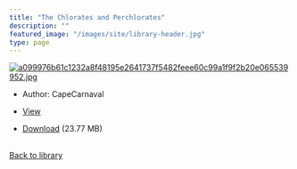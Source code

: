 ```yaml
---
title: "The Chlorates and Perchlorates"
description: ""
featured_image: "/images/site/library-header.jpg"
type: page
---
```


<a href="https://drive.google.com/uc?export=view&id=1_W27V4Q5rra1HRYNgaEZXlVjPrY6Q2qi" target="_blank">![a099976b61c1232a8f48195e2641737f5482feee60c99a1f9f2b20e065539952.jpg](/images/library/a099976b61c1232a8f48195e2641737f5482feee60c99a1f9f2b20e065539952.jpg)</a>
* Author: CapeCarnaval
* <a href="https://drive.google.com/uc?export=view&id=1_W27V4Q5rra1HRYNgaEZXlVjPrY6Q2qi" target="_blank">View</a>

* [Download](https://drive.google.com/uc?export=download&id=1_W27V4Q5rra1HRYNgaEZXlVjPrY6Q2qi) (23.77 MB)

<br />[Back to library](/library/)
